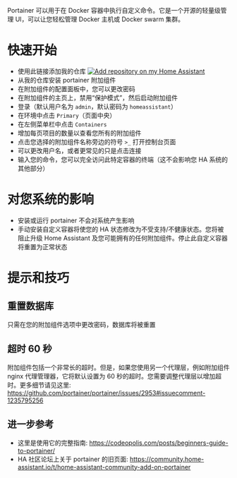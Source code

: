 Portainer 可以用于在 Docker 容器中执行自定义命令。它是一个开源的轻量级管理 UI，可以让您轻松管理 Docker 主机或 Docker swarm 集群。

# 快速开始
- 使用此链接添加我的仓库
[![Add repository on my Home Assistant][repository-badge]][repository-url]
- 从我的仓库安装 portainer 附加组件
- 在附加组件的配置面板中，您可以更改密码
- 在附加组件的主页上，禁用“保护模式”，然后启动附加组件
- 登录（默认用户名为 `admin`，默认密码为 `homeassistant`）
- 在环境中点击 `Primary`（页面中央）
- 在左侧菜单栏中点击 `Containers`
- 增加每页项目的数量以查看您所有的附加组件
- 点击您选择的附加组件名称旁边的符号 `>_` 打开控制台页面
- 可以更改用户名，或者更常见的只是点击连接
- 输入您的命令，您可以完全访问此特定容器的终端（这不会影响您 HA 系统的其他部分）

# 对您系统的影响
- 安装或运行 portainer 不会对系统产生影响
- 手动安装自定义容器将使您的 HA 状态修改为不受支持/不健康状态。您将被阻止升级 Home Assistant 及您可能拥有的任何附加组件。停止此自定义容器将重置为正常状态

# 提示和技巧

## 重置数据库
只需在您的附加组件选项中更改密码，数据库将被重置

## 超时 60 秒
附加组件包括一个非常长的超时。但是，如果您使用另一个代理层，例如附加组件 nginx 代理管理器，它将默认设置为 60 秒的超时。您需要调整代理层以增加超时。更多细节请见这里: https://github.com/portainer/portainer/issues/2953#issuecomment-1235795256

## 进一步参考
- 这里是使用它的完整指南: https://codeopolis.com/posts/beginners-guide-to-portainer/
- HA 社区论坛上关于 portainer 的旧页面: https://community.home-assistant.io/t/home-assistant-community-add-on-portainer

[repository-badge]: https://img.shields.io/badge/Add%20repository%20to%20my-Home%20Assistant-41BDF5?logo=home-assistant&style=for-the-badge
[repository-url]: https://my.home-assistant.io/redirect/supervisor_add_addon_repository/?repository_url=https%3A%2F%2Fgithub.com%2Falexbelgium%2Fhassio-addons